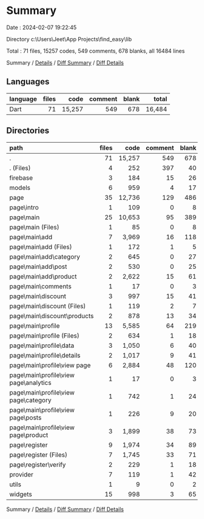 # Summary

Date : 2024-02-07 19:22:45

Directory c:\\Users\\Jeet\\App Projects\\find_easy\\lib

Total : 71 files,  15257 codes, 549 comments, 678 blanks, all 16484 lines

Summary / [Details](details.md) / [Diff Summary](diff.md) / [Diff Details](diff-details.md)

## Languages
| language | files | code | comment | blank | total |
| :--- | ---: | ---: | ---: | ---: | ---: |
| Dart | 71 | 15,257 | 549 | 678 | 16,484 |

## Directories
| path | files | code | comment | blank | total |
| :--- | ---: | ---: | ---: | ---: | ---: |
| . | 71 | 15,257 | 549 | 678 | 16,484 |
| . (Files) | 4 | 252 | 397 | 40 | 689 |
| firebase | 3 | 184 | 15 | 26 | 225 |
| models | 6 | 959 | 4 | 17 | 980 |
| page | 35 | 12,736 | 129 | 486 | 13,351 |
| page\\intro | 1 | 109 | 0 | 8 | 117 |
| page\\main | 25 | 10,653 | 95 | 389 | 11,137 |
| page\\main (Files) | 1 | 85 | 0 | 8 | 93 |
| page\\main\\add | 7 | 3,969 | 16 | 118 | 4,103 |
| page\\main\\add (Files) | 1 | 172 | 1 | 5 | 178 |
| page\\main\\add\\category | 2 | 645 | 0 | 27 | 672 |
| page\\main\\add\\post | 2 | 530 | 0 | 25 | 555 |
| page\\main\\add\\product | 2 | 2,622 | 15 | 61 | 2,698 |
| page\\main\\comments | 1 | 17 | 0 | 3 | 20 |
| page\\main\\discount | 3 | 997 | 15 | 41 | 1,053 |
| page\\main\\discount (Files) | 1 | 119 | 2 | 7 | 128 |
| page\\main\\discount\\products | 2 | 878 | 13 | 34 | 925 |
| page\\main\\profile | 13 | 5,585 | 64 | 219 | 5,868 |
| page\\main\\profile (Files) | 2 | 634 | 1 | 18 | 653 |
| page\\main\\profile\\data | 3 | 1,050 | 6 | 40 | 1,096 |
| page\\main\\profile\\details | 2 | 1,017 | 9 | 41 | 1,067 |
| page\\main\\profile\\view page | 6 | 2,884 | 48 | 120 | 3,052 |
| page\\main\\profile\\view page\\analytics | 1 | 17 | 0 | 3 | 20 |
| page\\main\\profile\\view page\\category | 1 | 742 | 1 | 24 | 767 |
| page\\main\\profile\\view page\\posts | 1 | 226 | 9 | 20 | 255 |
| page\\main\\profile\\view page\\product | 3 | 1,899 | 38 | 73 | 2,010 |
| page\\register | 9 | 1,974 | 34 | 89 | 2,097 |
| page\\register (Files) | 7 | 1,745 | 33 | 71 | 1,849 |
| page\\register\\verify | 2 | 229 | 1 | 18 | 248 |
| provider | 7 | 119 | 1 | 42 | 162 |
| utils | 1 | 9 | 0 | 2 | 11 |
| widgets | 15 | 998 | 3 | 65 | 1,066 |

Summary / [Details](details.md) / [Diff Summary](diff.md) / [Diff Details](diff-details.md)